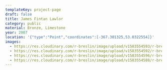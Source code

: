 ```yaml
---
templateKey: project-page
draft: false
title: James Fintan Lawlor
category: public
material: Bronze, Limestone
year: 2007
location: '{"type":"Point","coordinates":[-367.301325,53.0322554]}'
images:
  - https://res.cloudinary.com/r-breslin/image/upload/v1583554593/r-breslin-cloudinary/WORK/PUBLIC/james-fintan-lawlor/james-fintan-lawlor_james-fintan-lawlor-02_ptiuzl.jpg
  - https://res.cloudinary.com/r-breslin/image/upload/v1583554592/r-breslin-cloudinary/WORK/PUBLIC/james-fintan-lawlor/james-fintan-lawlor_james-fintan-lawlor-03_ruif9k.jpg
  - https://res.cloudinary.com/r-breslin/image/upload/v1583554596/r-breslin-cloudinary/WORK/PUBLIC/james-fintan-lawlor/james-fintan-lawlor_james-fintan-lawlor-01_ppl562.jpg
  - https://res.cloudinary.com/r-breslin/image/upload/v1583554588/r-breslin-cloudinary/WORK/PUBLIC/james-fintan-lawlor/james-fintan-lawlor_james-fintan-lawlor-04_bsmuup.jpg
---
```

